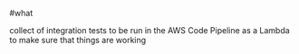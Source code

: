 #what

collect of integration tests to be run in the AWS Code Pipeline as a Lambda to make sure that things are working
